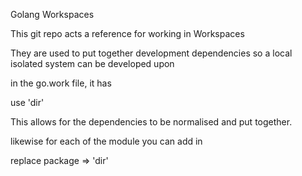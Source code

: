 
Golang Workspaces

This git repo acts a reference for working in Workspaces

They are used to put together development dependencies so a local isolated
system can be developed upon

in the go.work file, it has

  use 'dir'

This allows for the dependencies to be normalised and put together. 

likewise for each of the module you can add in 

  replace package => 'dir'
